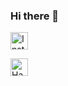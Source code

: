 ### Hi there 👋

<p>
  <a href="https://www.instagram.com/badral.ps/" target="_blank"><img height="28" src = "https://upload.wikimedia.org/wikipedia/commons/thumb/e/e7/Instagram_logo_2016.svg/2048px-Instagram_logo_2016.svg.png" alt="Instagram"></a>
</p>
  <a href="https://www.hackerrank.com/rizyl75" target="_blank"><img height="28" src = "https://upload.wikimedia.org/wikipedia/commons/4/40/HackerRank_Icon-1000px.png" alt="HackerRank"></a>
<br></br>
